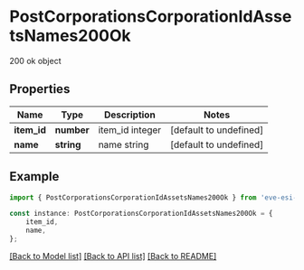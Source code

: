 # PostCorporationsCorporationIdAssetsNames200Ok

200 ok object

## Properties

Name | Type | Description | Notes
------------ | ------------- | ------------- | -------------
**item_id** | **number** | item_id integer | [default to undefined]
**name** | **string** | name string | [default to undefined]

## Example

```typescript
import { PostCorporationsCorporationIdAssetsNames200Ok } from 'eve-esi-client-ts';

const instance: PostCorporationsCorporationIdAssetsNames200Ok = {
    item_id,
    name,
};
```

[[Back to Model list]](../README.md#documentation-for-models) [[Back to API list]](../README.md#documentation-for-api-endpoints) [[Back to README]](../README.md)
